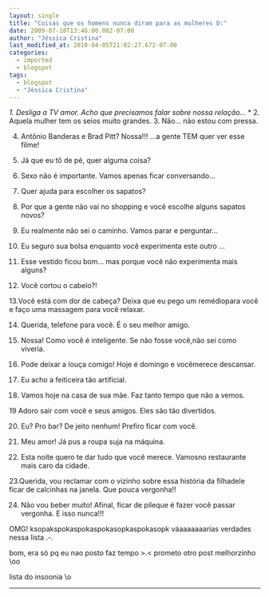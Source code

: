 ```yaml
---
layout: single
title: "Coisas que os homens nunca diram para as mulheres D:"
date: 2009-07-18T13:46:00.002-07:00
author: "Jéssica Cristina"
last_modified_at: 2010-04-05T21:02:27.672-07:00
categories:
  - imported
  - blogspot
tags:
  - blogspot
  - "Jéssica Cristina"
---
```


*1. Desliga a TV amor. Acho que precisamos falar sobre nossa relação...*
*
2. Aquela mulher tem os seios muito grandes.
3. Não... não estou com pressa.

4. Antônio Banderas e Brad Pitt? Nossa!!! ...a gente TEM quer ver esse filme!

5. Já que eu tô de pé, quer alguma coisa?

6. Sexo não é importante. Vamos apenas ficar conversando...

7. Quer ajuda para escolher os sapatos?

8. Por que a gente não vai no shopping e você escolhe alguns sapatos novos?

9. Eu realmente não sei o caminho. Vamos parar e perguntar...

10. Eu seguro sua bolsa enquanto você experimenta este outro ...

11. Esse vestido ficou bom... mas porque você não experimenta mais alguns?

12. Você cortou o cabelo?!

13.Você está com dor de cabeça? Deixa que eu pego um remédiopara você e faço uma massagem para você relaxar.

14. Querida, telefone para você. É o seu melhor amigo.

15. Nossa! Como você é inteligente. Se não fosse você,não sei como viveria.

16. Pode deixar a louça comigo! Hoje é domingo e vocêmerece descansar.

17. Eu acho a feiticeira tão artificial.

18. Vamos hoje na casa de sua mãe. Faz tanto tempo que não a vemos.

19 Adoro sair com você e seus amigos. Eles são tão divertidos.

20. Eu? Pro bar? De jeito nenhum! Prefiro ficar com você.

21. Meu amor! Já pus a roupa suja na máquina.

22. Esta noite quero te dar tudo que você merece. Vamosno restaurante mais caro da cidade.

23.Querida, vou reclamar com o vizinho sobre essa história da filhadele ficar de calcinhas na janela. Que pouca vergonha!!

24. Não vou beber muito! Afinal, ficar de pileque é fazer você passar vergonha. E isso nunca!!!



OMG! ksopakspokaspokaspokasopkaspokasopk
váaaaaaaarias verdades nessa lista .-.

bom, era só pq eu nao posto faz tempo &gt;.&lt;
prometo otro post melhorzinho \oo


lista do insoonia \o
***